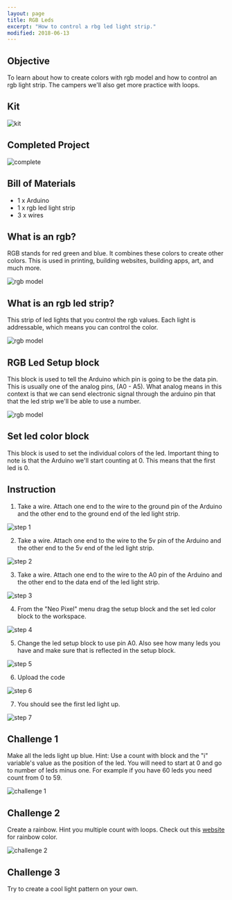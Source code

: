 ```yaml
---
layout: page
title: RGB Leds
excerpt: "How to control a rbg led light strip."
modified: 2018-06-13
---
```


## Objective

To learn about how to create colors with rgb model and how to control an rgb light strip.  The campers we'll also get more practice with loops.

## Kit

![kit](/images/summer-camp/day-2/rbg-led-strip/kit.jpg)

## Completed Project

![complete](/images/summer-camp/day-2/rbg-led-strip/challenge-1.jpg)

## Bill of Materials 

- 1 x Arduino 
- 1 x rgb led light strip
- 3 x wires

## What is an rgb?

RGB stands for red green and blue.  It combines these colors to create other colors.  This is used in printing, building websites, building apps, art, and much more.

![rgb model](/images/summer-camp/day-2/rbg-led-strip/rgb.gif#img-phone)


## What is an rgb led strip?

This strip of led lights that you control the rgb values.  Each light is addressable, which means you can control the color.

![rgb model](/images/summer-camp/day-2/rbg-led-strip/rgb-led-strip.jpg)


## RGB Led Setup block

This block is used to tell the Arduino which pin is going to be the data pin.  This is usually one of the analog pins, (A0 - A5).  What analog means in this context is that we can send electronic signal through the arduino pin that that the led strip we'll be able to use a number.

![rgb model](/images/summer-camp/day-2/rbg-led-strip/setup-block.png)


## Set led color block

This block is used to set the individual colors of the led.  Important thing to note is that the Arduino we'll start counting at 0.  This means that the first led is 0.

## Instruction

1) Take a wire. Attach one end to the wire to the ground pin of the Arduino and the other end to the ground end of the led light strip.

![step 1](/images/summer-camp/day-2/rbg-led-strip/step_1.jpg)

2) Take a wire. Attach one end to the wire to the 5v pin of the Arduino and the other end to the 5v end of the led light strip.

![step 2](/images/summer-camp/day-2/rbg-led-strip/step_2.jpg)

3) Take a wire. Attach one end to the wire to the A0 pin of the Arduino and the other end to the data end of the led light strip.

![step 3](/images/summer-camp/day-2/rbg-led-strip/step_3.jpg)

4) From the "Neo Pixel" menu drag the setup block and the set led color block to the workspace.

![step 4](/images/summer-camp/day-2/rbg-led-strip/step_4.png#img-phone)

5) Change the led setup block to use pin A0.  Also see how many leds you have and make sure that is reflected in the setup block.

![step 5](/images/summer-camp/day-2/rbg-led-strip/step_5.png#img-phone)

6) Upload the code

![step 6](/images/upload-1.png)

7) You should see the first led light up.

![step 7](/images/summer-camp/day-2/rbg-led-strip/step_7.jpg)

## Challenge 1

Make all the leds light up blue.  Hint: Use a count with block and the "i" variable's value as the position of the led.  You will need to start at 0 and go to number of leds minus one.  For example if you have 60 leds you need count from 0 to 59.

![challenge 1](/images/summer-camp/day-2/rbg-led-strip/challenge-1.jpg)


## Challenge 2

Create a rainbow.  Hint you multiple count with  loops.  Check out this [website](https://eo.ucar.edu/kids/sky/colors1.htm) for rainbow color.

![challenge 2](/images/summer-camp/day-2/rbg-led-strip/challenge-2.jpg)


## Challenge 3

Try to create a cool light pattern on your own.










